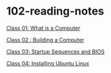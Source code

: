# 102-reading-notes
[Class 01: What is a Computer](https://github.com/Random9904/102-reading-notes/wiki/Class-01:-What-is-a-computer)

[Class 02 : Building a Computer](https://github.com/Random9904/102-reading-notes/wiki/Class-02:-Build-a-Computer)

[Class 03: Startup Sequences and BIOS](https://github.com/Random9904/102-reading-notes/wiki/Class-03:-Startup-Sequences-and-BIOS)

[Class 04: Installing Ubuntu Linux](https://github.com/Random9904/102-reading-notes/wiki/Class-04:-Installing-Ubuntu-Linux)
